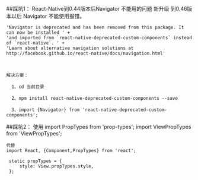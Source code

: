 ##踩坑1：
    React-Native到0.44版本后Navigator 不能用的问题
    新升级  到0.46版本以后 Navigator 不能使用报错。
    
    'Navigator is deprecated and has been removed from this package. It can now be installed ' +
    'and imported from `react-native-deprecated-custom-components` instead of `react-native`. ' +
    'Learn about alternative navigation solutions at http://facebook.github.io/react-native/docs/navigation.html'
    
     
    
    解决方案：
    
      1、cd 当前目录
    
      2、npm install react-native-deprecated-custom-components --save
    
      3、import {Navigator} from 'react-native-deprecated-custom-components';
      
##踩坑2：
    使用
    import PropTypes from 'prop-types';
    import ViewPropTypes from 'ViewPropTypes';
    
    代替
    import React, {Component,PropTypes} from 'react';
    
     static propTypes = {
         style: View.propTypes.style,
     };

     